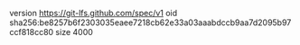 version https://git-lfs.github.com/spec/v1
oid sha256:be8257b6f2303035eaee7218cb62e33a03aaabdccb9aa7d2095b97ccf818cc80
size 4000
